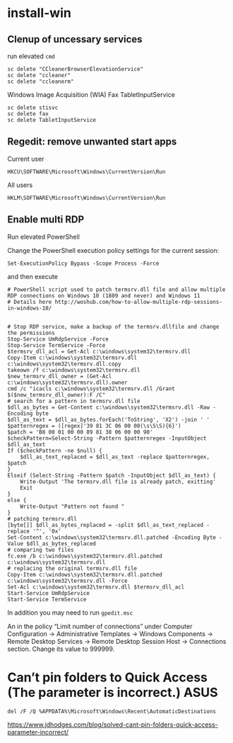 # install-win

## Clenup of uncessary services
run elevated `cmd`
```
sc delete "CCleanerBrowserElevationService"
sc delete "ccleaner"
sc delete "ccleanerm"
```

Windows Image Acquisition (WIA)
Fax
TabletInputService
``` 
sc delete stisvc
sc delete fax
sc delete TabletInputService
```

## Regedit: remove unwanted start apps
Current user
```
HKCU\SOFTWARE\Microsoft\Windows\CurrentVersion\Run
```
All users
```
HKLM\SOFTWARE\Microsoft\Windows\CurrentVersion\Run
```
## Enable multi RDP

Run elevated PowerShell

Change the PowerShell execution policy settings for the current session:

`Set-ExecutionPolicy Bypass -Scope Process -Force`

and then execute

```
# PowerShell script used to patch termsrv.dll file and allow multiple RDP connections on Windows 10 (1809 and never) and Windows 11 
# Details here http://woshub.com/how-to-allow-multiple-rdp-sessions-in-windows-10/


# Stop RDP service, make a backup of the termsrv.dllfile and change the permissions 
Stop-Service UmRdpService -Force
Stop-Service TermService -Force
$termsrv_dll_acl = Get-Acl c:\windows\system32\termsrv.dll
Copy-Item c:\windows\system32\termsrv.dll c:\windows\system32\termsrv.dll.copy
takeown /f c:\windows\system32\termsrv.dll
$new_termsrv_dll_owner = (Get-Acl c:\windows\system32\termsrv.dll).owner
cmd /c "icacls c:\windows\system32\termsrv.dll /Grant $($new_termsrv_dll_owner):F /C"
# search for a pattern in termsrv.dll file 
$dll_as_bytes = Get-Content c:\windows\system32\termsrv.dll -Raw -Encoding byte
$dll_as_text = $dll_as_bytes.forEach('ToString', 'X2') -join ' '
$patternregex = ([regex]'39 81 3C 06 00 00(\s\S\S){6}')
$patch = 'B8 00 01 00 00 89 81 38 06 00 00 90'
$checkPattern=Select-String -Pattern $patternregex -InputObject $dll_as_text
If ($checkPattern -ne $null) {
    $dll_as_text_replaced = $dll_as_text -replace $patternregex, $patch
}
Elseif (Select-String -Pattern $patch -InputObject $dll_as_text) {
    Write-Output 'The termsrv.dll file is already patch, exitting'
    Exit
}
else { 
    Write-Output "Pattern not found "
}
# patching termsrv.dll
[byte[]] $dll_as_bytes_replaced = -split $dll_as_text_replaced -replace '^', '0x'
Set-Content c:\windows\system32\termsrv.dll.patched -Encoding Byte -Value $dll_as_bytes_replaced
# comparing two files 
fc.exe /b c:\windows\system32\termsrv.dll.patched c:\windows\system32\termsrv.dll
# replacing the original termsrv.dll file 
Copy-Item c:\windows\system32\termsrv.dll.patched c:\windows\system32\termsrv.dll -Force
Set-Acl c:\windows\system32\termsrv.dll $termsrv_dll_acl
Start-Service UmRdpService
Start-Service TermService
```

In addition you may need to run `gpedit.msc`

An in the policy “Limit number of connections” under Computer Configuration -> Administrative Templates -> Windows Components -> Remote Desktop Services -> Remote Desktop Session Host -> Connections section. Change its value to 999999.

# Can’t pin folders to Quick Access (The parameter is incorrect.) ASUS
```
del /F /Q %APPDATA%\Microsoft\Windows\Recent\AutomaticDestinations
```
https://www.jdhodges.com/blog/solved-cant-pin-folders-quick-access-parameter-incorrect/

